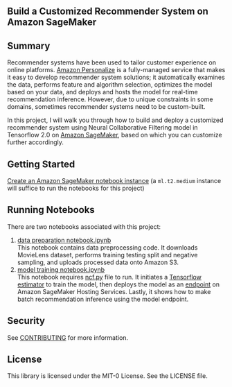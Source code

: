 ## Build a Customized Recommender System on Amazon SageMaker

## Summary 

Recommender systems have been used to tailor customer experience on online platforms. [Amazon Personalize](https://aws.amazon.com/personalize/) is a fully-managed service that makes it easy to develop recommender system solutions; it automatically examines the data, performs feature and algorithm selection, optimizes the model based on your data, and deploys and hosts the model for real-time recommendation inference. However, due to unique constraints in some domains, sometimes recommender systems need to be custom-built. 

In this project, I will walk you through how to build and deploy a customized recommender system using Neural Collaborative Filtering model in Tensorflow 2.0 on [Amazon SageMaker](https://aws.amazon.com/sagemaker/), based on which you can customize further accordingly.

## Getting Started

[Create an Amazon SageMaker notebook instance](https://docs.aws.amazon.com/sagemaker/latest/dg/howitworks-create-ws.html) (a `ml.t2.medium` instance will suffice to run the notebooks for this project)

## Running Notebooks

There are two notebooks associated with this project:  
1. [data preparation notebook.ipynb](data-preparation-notebook.ipynb)  
This notebook contains data preprocessing code. It downloads MovieLens dataset, performs training testing split and negative sampling, and uploads processed data onto Amazon S3.  
2. [model training notebook.ipynb](model-training-notebook.ipynb)  
This notebook requires [ncf.py](ncf.py) file to run. It initiates a [Tensorflow estimator](https://sagemaker.readthedocs.io/en/stable/frameworks/tensorflow/sagemaker.tensorflow.html) to train the model, then deploys the model as an [endpoint](https://docs.aws.amazon.com/sagemaker/latest/dg/how-it-works-hosting.html) on Amazon SageMaker Hosting Services. Lastly, it shows how to make batch recommendation inference using the model endpoint.

## Security

See [CONTRIBUTING](CONTRIBUTING.md#security-issue-notifications) for more information.

## License

This library is licensed under the MIT-0 License. See the LICENSE file.

